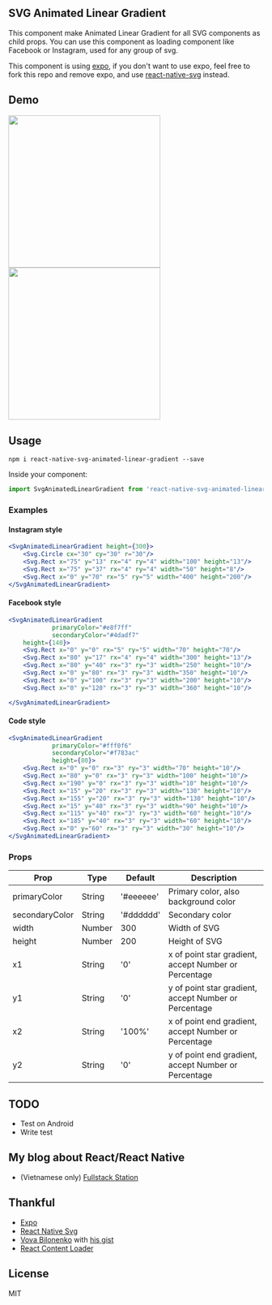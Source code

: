## SVG Animated Linear Gradient

This component make Animated Linear Gradient for all SVG components as child props. You can use this component as loading component like Facebook or Instagram, used for any group of svg.

This component is using [expo](https://expo.io), if you don't want to use expo, feel free to fork this repo and remove expo, and use [react-native-svg](https://github.com/react-native-community/react-native-svg) instead.

## Demo
<img src="https://raw.githubusercontent.com/virusvn/react-native-svg-animated-linear-gradient/master/images/demo-svg-animated-linear-gradient.gif" width="300">
<img src="https://raw.githubusercontent.com/virusvn/react-native-svg-animated-linear-gradient/master/images/demo-svg-animated-linear-gradient-angle.gif" width="300">

## Usage

`npm i react-native-svg-animated-linear-gradient --save`

Inside your component:
```js
import SvgAnimatedLinearGradient from 'react-native-svg-animated-linear-gradient'
```
### Examples

#### Instagram style
```jsx
<SvgAnimatedLinearGradient height={300}>
    <Svg.Circle cx="30" cy="30" r="30"/>
    <Svg.Rect x="75" y="13" rx="4" ry="4" width="100" height="13"/>
    <Svg.Rect x="75" y="37" rx="4" ry="4" width="50" height="8"/>
    <Svg.Rect x="0" y="70" rx="5" ry="5" width="400" height="200"/>
</SvgAnimatedLinearGradient>
```

#### Facebook style

```jsx
<SvgAnimatedLinearGradient
            primaryColor="#e8f7ff"
            secondaryColor="#4dadf7"
    height={140}>
    <Svg.Rect x="0" y="0" rx="5" ry="5" width="70" height="70"/>
    <Svg.Rect x="80" y="17" rx="4" ry="4" width="300" height="13"/>
    <Svg.Rect x="80" y="40" rx="3" ry="3" width="250" height="10"/>
    <Svg.Rect x="0" y="80" rx="3" ry="3" width="350" height="10"/>
    <Svg.Rect x="0" y="100" rx="3" ry="3" width="200" height="10"/>
    <Svg.Rect x="0" y="120" rx="3" ry="3" width="360" height="10"/>

</SvgAnimatedLinearGradient>
```
#### Code style

```jsx
<SvgAnimatedLinearGradient
            primaryColor="#fff0f6"
            secondaryColor="#f783ac"
            height={80}>
    <Svg.Rect x="0" y="0" rx="3" ry="3" width="70" height="10"/>
    <Svg.Rect x="80" y="0" rx="3" ry="3" width="100" height="10"/>
    <Svg.Rect x="190" y="0" rx="3" ry="3" width="10" height="10"/>
    <Svg.Rect x="15" y="20" rx="3" ry="3" width="130" height="10"/>
    <Svg.Rect x="155" y="20" rx="3" ry="3" width="130" height="10"/>
    <Svg.Rect x="15" y="40" rx="3" ry="3" width="90" height="10"/>
    <Svg.Rect x="115" y="40" rx="3" ry="3" width="60" height="10"/>
    <Svg.Rect x="185" y="40" rx="3" ry="3" width="60" height="10"/>
    <Svg.Rect x="0" y="60" rx="3" ry="3" width="30" height="10"/>
</SvgAnimatedLinearGradient>
```
### Props

|Prop   |Type   |Default   |Description
|---|---|---|---|
|primaryColor   |String   |'#eeeeee'   |Primary color, also background color   |
|secondaryColor   |String   |'#dddddd'   |Secondary color   |
|width   |Number   |300   |Width of SVG   |
|height   |Number   |200   |Height of SVG   |
|x1   |String   |'0'   |x of point star gradient, accept Number or Percentage   |
|y1   |String   |'0'   |y of point star gradient, accept Number or Percentage   |
|x2   |String   |'100%'   |x of point end gradient, accept Number or Percentage   |
|y2   |String   |'0'   |y of point end gradient, accept Number or Percentage   |

## TODO
- Test on Android
- Write test

## My blog about React/React Native 
- (Vietnamese only) [Fullstack Station](https://www.businesscard.vn/blog/category/lap-trinh/javascript/react/)

## Thankful

- [Expo](https://expo.io)
- [React Native Svg](https://github.com/react-native-community/react-native-svg)
- [Vova Bilonenko](https://github.com/delfrrr) with [his gist](https://gist.github.com/delfrrr/0ef8871c6c4630b406e73fb66c091cf0)
- [React Content Loader](https://github.com/danilowoz/react-content-loader)

## License

MIT
